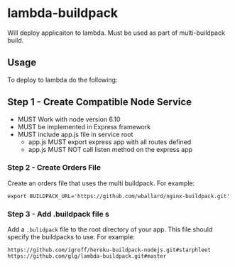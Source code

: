 # lambda-buildpack
Will deploy applicaiton to lambda. Must be used as part of multi-buildpack build.

## Usage
To deploy to lambda do the following:

## Step 1 - Create Compatible Node Service
 - MUST Work with node version 6.10
 - MUST be implemented in Express framework
 - MUST include app.js file in service root
    - app.js MUST export express app with all routes defined
	- app.js MUST NOT call listen method on the express app

### Step 2 - Create Orders File
Create an orders file that uses the multi buildpack.  For example:

```
export BUILDPACK_URL='https://github.com/wballard/nginx-buildpack.git'
```

### Step 3 - Add .buildpack file s
Add a `.bulidpack` file to the root directory of your app. This file should specify the buildpacks to use.  For example:

```
https://github.com/igroff/heroku-buildpack-nodejs.git#starphleet
https://github.com/glg/lambda-buildpack.git#master
```

